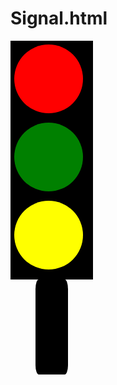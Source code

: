 # Signal.html
<html>
<head>

<style>
div{
height:380px;
width:130px;
background-color:black;
padding:1px;

}

.a{
height:100px;
width:100px;
background-color:red;
border-radius:50%;
margin:5px 5px 15px 5px;
padding:5px ;

}
.b{
height:100px;
width:100px;
background-color:green;
border-radius:50%;
margin:5px 5px 15px 5px;
background-position:auto;
padding:5px ;
}
.c{
height:100px;
width:100px;
background-color:yellow;
border-radius:50%;
margin:5px 5px 15px 5px;
padding:5px ;
}

#outer
{
height:150px;
width:50px;
margin:0px 50px 0px 40px;
background-color:black;
border-radius:10%;
}

</style>
</head>
<body>
<div>
<div class="a">
</div>
<div class="b">
</div>
<div class="c">
</div>
</div>
<div id="outer">
</div>
</body>
</html>
